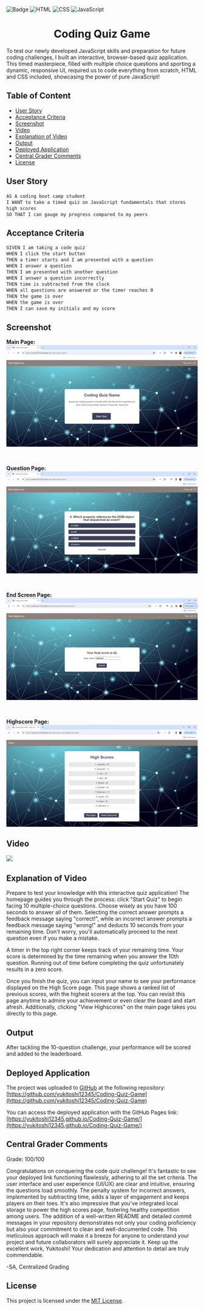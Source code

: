 ![Badge](https://img.shields.io/badge/License-MIT-yellow.svg) ![HTML](https://img.shields.io/badge/HTML-orange) ![CSS](https://img.shields.io/badge/CSS-blue) ![JavaScript](https://img.shields.io/badge/JavaScript-yellow)

<h1 align = "center"> Coding Quiz Game </h1>
To test our newly developed JavaScript skills and preparation for future coding challenges, I built an interactive, browser-based quiz application. This timed masterpiece, filled with multiple choice questions and sporting a dynamic, responsive UI, required us to code everything from scratch, HTML and CSS included, showcasing the power of pure JavaScript!

## Table of Content

- [User Story](#user-story)
- [Acceptance Criteria](#acceptance-criteria)
- [Screenshot](#screenshot)
- [Video](#video)
- [Explanation of Video](#explanation-of-video)
- [Output](#output)
- [Deployed Application](#deployed-application)
- [Central Grader Comments](#central-grader-comments)
- [License](#license)

## User Story

```
AS A coding boot camp student
I WANT to take a timed quiz on JavaScript fundamentals that stores high scores
SO THAT I can gauge my progress compared to my peers
```

## Acceptance Criteria

```
GIVEN I am taking a code quiz
WHEN I click the start button
THEN a timer starts and I am presented with a question
WHEN I answer a question
THEN I am presented with another question
WHEN I answer a question incorrectly
THEN time is subtracted from the clock
WHEN all questions are answered or the timer reaches 0
THEN the game is over
WHEN the game is over
THEN I can save my initials and my score
```

## Screenshot

<b>Main Page:</b>
![](./assets/images/mainpage.png)

<br>

<b>Question Page:</b>
![](./assets/images/questions.png)

<br>

<b> End Screen Page: </b>
![](./assets/images/endscreenpage.png)

<br>

<b> Highscore Page: </b>
![](./assets/images/highscore.png)

## Video

![](./assets/videos/screenrecord.gif)

## Explanation of Video

Prepare to test your knowledge with this interactive quiz application! The homepage guides you through the process: click "Start Quiz" to begin facing 10 multiple-choice questions. Choose wisely as you have 100 seconds to answer all of them. Selecting the correct answer prompts a feedback message saying "correct!", while an incorrect answer prompts a feedback message saying "wrong!" and deducts 10 seconds from your remaining time. Don't worry, you'll automatically proceed to the next question even if you make a mistake.

A timer in the top right corner keeps track of your remaining time. Your score is determined by the time remaining when you answer the 10th question. Running out of time before completing the quiz unfortunately results in a zero score.

Once you finish the quiz, you can input your name to see your performance displayed on the High Score page. This page shows a ranked list of previous scores, with the highest scorers at the top. You can revisit this page anytime to admire your achievement or even clear the board and start afresh. Additionally, clicking "View Highscores" on the main page takes you directly to this page.

## Output

After tackling the 10-question challenge, your performance will be scored and added to the leaderboard.

## Deployed Application

The project was uploaded to [GitHub](https://github.com/) at the following repository:
[https://github.com/yukitoshi12345/Coding-Quiz-Game](https://github.com/yukitoshi12345/Coding-Quiz-Game)

You can access the deployed application with the GitHub Pages link:
[https://yukitoshi12345.github.io/Coding-Quiz-Game/](https://yukitoshi12345.github.io/Coding-Quiz-Game/)

## Central Grader Comments

Grade: 100/100

Congratulations on conquering the code quiz challenge! It's fantastic to see your deployed link functioning flawlessly, adhering to all the set criteria. The user interface and user experience (UI/UX) are clear and intuitive, ensuring the questions load smoothly. The penalty system for incorrect answers, implemented by subtracting time, adds a layer of engagement and keeps players on their toes. It's also impressive that you've integrated local storage to power the high scores page, fostering healthy competition among users. The addition of a well-written README and detailed commit messages in your repository demonstrates not only your coding proficiency but also your commitment to clean and well-documented code. This meticulous approach will make it a breeze for anyone to understand your project and future collaborators will surely appreciate it. Keep up the excellent work, Yukitoshi! Your dedication and attention to detail are truly commendable.

-SA, Centralized Grading

## License

This project is licensed under the [MIT License](https://github.com/Yukitoshi12345/Coding-Quiz-Game/blob/main/LICENSE).
